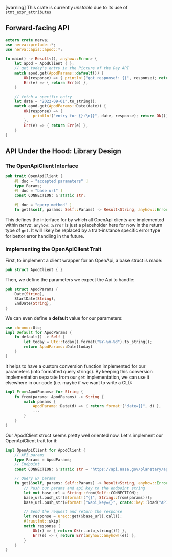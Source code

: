 [warning] This crate is currently _unstable_ due to its use of `stmt_expr_attributes`


## Forward-facing API

```rust
extern crate nerva;
use nerva::prelude::*;
use nerva::apis::apod::*;

fn main() -> Result<(), anyhow::Error> {
    let apod = ApodClient { };
    // get today's entry in the Picture of the Day API
    match apod.get(ApodParams::default()) {
        Ok(response) => { println!("got response!: {}", response); return Ok(()) },
        Err(e) => { return Err(e) },
    }

    // fetch a specific entry
    let date = "2022-09-01".to_string();
    match apod.get(ApodParams::Date(date)) {
        Ok(response) => { 
            println!("entry for {}:\n{}", date, response); return Ok(())
        },
        Err(e) => { return Err(e) },
    }
}
```

## API Under the Hood: Library Design
### The OpenApiClient Interface
```rust
pub trait OpenApiClient {
    #[ doc = "accepted parameters" ]
    type Params;
    #[ doc = "base url" ]
    const CONNECTION: &'static str;
    
    #[ doc = "query method" ]
    fn get(&self, params: Self::Params) -> Result<String, anyhow::Error>;

```
This defines the interface for by which all OpenApi clients are implemented within _nerva_. `anyhow::Error` is just a placeholder here for now in the return type of `get`. It will likely be replaced by a trait-instance specific error type for bettor error handling in the future.

### Implementing the OpenApiClient Trait
First, to implement a client wrapper for an OpenApi, a base struct is made:
```rust
pub struct ApodClient { }
```
Then, we define the parameters we expect the Api to handle:
```rust
pub struct ApodParams {
    Date(String),
    StartDate(String),
    EndDate(String),
}
```
We can even define a __default__ value for our parameters:
```rust
use chrono::Utc;
impl Default for ApodParams {
    fn default() -> Self {
        let today = Utc::today().format("%Y-%m-%d").to_string();
        return ApodParams::Date(today)
    }
}
```
It helps to have a custom conversion function implemented for our parameters (into formatted query strings). By keeping this conversion implementation separate from our `get` implementation, we can use it elsewhere in our code (i.e. maybe if we want to write a CLI):
```rust
impl From<ApodParams> for String {
    fn from(params: ApodParams) -> String {
        match params {
            ApodParams::Date(d) => { return format!("date={}", d) },
            ...
        }
    }
}

```
Our ApodClient struct seems pretty well oriented now. Let's implement our OpenApiClient trait for it:
```rust
impl OpenApiClient for ApodClient {
    // API params
    type Params = ApodParams;
    // Endpoint
    const CONNECTION: &'static str = "https://api.nasa.gov/planetary/apod?";

    // Query w/ params
    fn get(&self, params: Self::Params) -> Result<String, anyhow::Error> {
        // Push our params and api key to the endpoint string
        let mut base_url = String::from(Self::CONNECTION);
        base_url.push_str(&format!("{}", String::from(params)));
        base_url.push_str(&format!("&api_key={}", crate::key::load("API_KEY")));

        // Send the request and return the response
        let response = ureq::get(&base_url).call();
        #[rustfmt::skip]
        match response {
            Ok(r) => { return Ok(r.into_string()?) },
            Err(e) => { return Err(anyhow::anyhow!(e)) },
        }
    }
}
```
